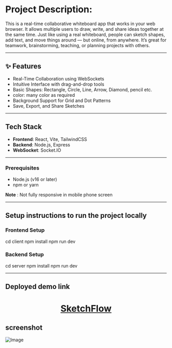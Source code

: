 # Project Description:

This is a real-time collaborative whiteboard app that works in your web browser. It allows multiple users to draw, write, and share ideas together at the same time. Just like using a real whiteboard, people can sketch shapes, add text, and move things around — but online, from anywhere. It’s great for teamwork, brainstorming, teaching, or planning projects with others.

---

## ✨ Features

-  Real-Time Collaboration using WebSockets
-  Intuitive Interface with drag-and-drop tools
-  Basic Shapes: Rectangle, Circle, Line, Arrow, Diamond, pencil etc.
-  color: many color as required
-  Background Support for Grid and Dot Patterns
-  Save, Export, and Share Sketches

---

##  Tech Stack

- **Frontend**: React, Vite, TailwindCSS
- **Backend**: Node.js, Express
- **WebSocket**: Socket.IO
  
---

### Prerequisites

- Node.js (v16 or later)
- npm or yarn

**Note** : Not fully responsive in mobile phone screen

---

## Setup instructions to run the project locally 

### Frontend Setup

cd client
npm install
npm run dev

### Backend Setup

cd server
npm install
npm run dev

---

## Deployed demo link 

<h1 align="center">
	<a href="https://collaborative-whiteboard-with-real-phi.vercel.app/">
		SketchFlow
	</a>
</h1>

## screenshot

![Image](https://github.com/user-attachments/assets/077b2a67-23e7-41a6-ae7e-501d922a8f67)
